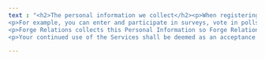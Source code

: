 ```yaml
---
text : "<h2>The personal information we collect</h2><p>When registering or using the Services, you may be asked to provide, or you may upload, certain personally identifiable information about yourself (that is, information that can directly identify you or show where you might be contacted), that is “Personal Information”.</p>
<p>For example, you can enter and participate in surveys, vote in polls, subscribe to a service or participate in a chat room, or forum. The types of Personal Information that may be collected via your engagement in the Services may include: name, address, date of birth, gender, e-mail address, telephone number, and credit card information.</p>
<p>Forge Relations collects this Personal Information so Forge Relations can better understand your interests and modify the Services to suit you better. In any event, you may decline to submit Personal Information to any of the Services, in which case Forge Relations may not be able to provide the Services to you.</p>
<p>Your continued use of the Services shall be deemed as an acceptance of the Terms, as updated. We recommend that you check this page anytime you use the Services.</p><h2>How we use your personal information</h2><p>Forge Relations will use the Personal Information you provide online for mainly the purpose(s) you have submitted. Examples of us using your Personal Information include sending you an e-mail notification about upcoming events. In addition, we may send you an e-mail asking you to participate in a survey.</p>"

---
```

